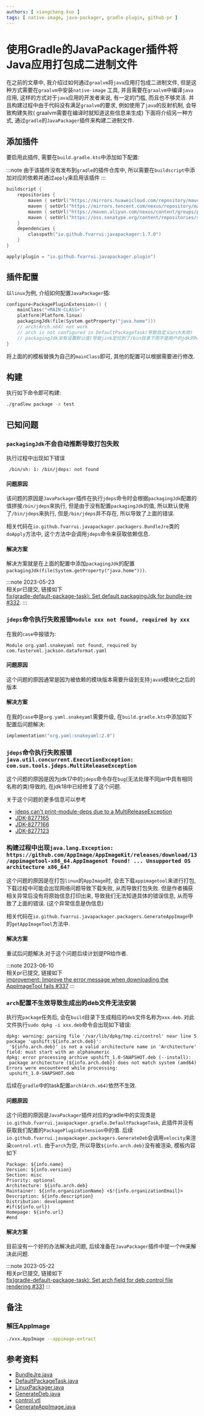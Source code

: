 ```yaml
---
authors: [ xiangcheng.kuo ]
tags: [ native-image, java-packager, gradle-plugin, github-pr ]
---
```


# 使用Gradle的JavaPackager插件将Java应用打包成二进制文件

在之前的文章中, 我介绍过如何通过`graalvm`将`java`应用打包成二进制文件, 但是这种方式需要在`graalvm`中安装`native-image`
工具, 并且需要在`graalvm`中编译`java`应用, 这样的方式对于`java`应用的开发者来说, 有一定的门槛, 而且也不够灵活.
并且构建过程中由于代码没有满足`graalvm`的要求, 例如使用了`java`的反射机制, 会导致构建失败(
graalvm需要在编译时就知道这些信息来生成)
下面将介绍另一种方式, 通过`gradle`的`JavaPackager`插件来构建二进制文件.

<!--truncate-->

## 添加插件

要启用此插件, 需要在`build.gradle.kts`中添加如下配置:

:::note
由于该插件没有发布到`gradle`的插件仓库中, 所以需要在`buildscript`中添加对应的依赖并通过`apply`来启用该插件
:::

```kotlin title="build.gradle.kts"
buildscript {
	repositories {
		maven { setUrl("https://mirrors.huaweicloud.com/repository/maven/") }
		maven { setUrl("https://mirrors.tencent.com/nexus/repository/maven-public/") }
		maven { setUrl("https://maven.aliyun.com/nexus/content/groups/public/") }
		maven { setUrl("https://oss.sonatype.org/content/repositories/snapshots") }
	}
	dependencies {
		classpath("io.github.fvarrui:javapackager:1.7.0")
	}
}

apply(plugin = "io.github.fvarrui.javapackager.plugin")
```

## 插件配置

以`linux`为例, 介绍如何配置`JavaPackager`插:

```kotlin title="build.gradle.kts"
configure<PackagePluginExtension>() {
	mainClass("<MAIN-CLASS>")
	platform(Platform.linux)
	packagingJdk(file(System.getProperty("java.home")))
	// arch(Arch.x64) not work
	// arch is not configured in DefaultPackageTask(导致自定义arch失效)
	// packagingJdk没有设置默认值(导致jink定位到了/bin目录下而不是用户的jdk的home目录下的bin目录)
}
```

将上面的的模板替换为自己的`mainClass`即可, 其他的配置可以根据需要进行修改.

## 构建

执行如下命令即可构建:

```bash
./gradlew package -x test
```

## 已知问题

### `packagingJdk`不会自动推断导致打包失败

执行过程中出现如下错误

```log
 /bin/sh: 1: /bin/jdeps: not found
 ```

#### 问题原因

该问题的原因是`JavaPackager`插件在执行`jdeps`命令时会根据`packagingJdk`配置的值拼接`/bin/jdeps`来执行,
但是由于没有配置`packagingJdk`的值, 所以默认使用了`/bin/jdeps`来执行, 但是`/bin/jdeps`并不存在, 所以导致了上面的错误.

相关代码在`io.github.fvarrui.javapackager.packagers.BundleJre`类的`doApply`方法中, 这个方法中会调用`jdeps`命令来获取依赖信息.

#### 解决方案

解决方案就是在上面的配置中添加`packagingJdk`的配置`packagingJdk(file(System.getProperty("java.home")))`.

:::note
2023-05-23<br/>
相关pr已提交, 链接如下<br/>
[fix(gradle-default-package-task): Set default packagingJdk for bundle-jre #332](https://github.com/fvarrui/JavaPackager/pull/332).
:::

### `jdeps`命令执行失败报错`Module xxx not found, required by xxx`

在我的`case`中报错为:

```log
Module org.yaml.snakeyaml not found, required by com.fasterxml.jackson.dataformat.yaml
```

#### 问题原因

这个问题的原因通常是因为被依赖的模块版本需要升级到支持`java9`模块化之后的版本

#### 解决方案

在我的`case`中是`org.yaml.snakeyaml`需要升级, 在`build.gradle.kts`中添加如下配置后问题解决:

```kotlin title="build.gradle.kts"
implementation("org.yaml:snakeyaml:2.0")
```

### `jdeps`命令执行失败报错`java.util.concurrent.ExecutionException: com.sun.tools.jdeps.MultiReleaseException`

这个问题的原因是因为jdk17中的`jdeps`命令存在`bug`(无法处理不同jar中具有相同名称的类)导致的, 在jdk18中已经修复了这个问题.

关于这个问题的更多信息可以参考

- [jdeps can't print-module-deps due to a MultiReleaseException](https://stackoverflow.com/questions/69943899/jdeps-cant-print-module-deps-due-to-a-multireleaseexception)
- [JDK-8277165](https://bugs.openjdk.org/browse/JDK-8277165)
- [JDK-8277166](https://bugs.openjdk.org/browse/JDK-8277166)
- [JDK-8277123](https://bugs.openjdk.org/browse/JDK-8277123)

### 构建过程中出现`java.lang.Exception: https://github.com/AppImage/AppImageKit/releases/download/13/appimagetool-x86_64.AppImagenot found! ... Unsupported OS architecture x86_64?`

这个问题的原因是在打包`linux`的`AppImage`时, 会去下载`appimagetool`来进行打包, 下载过程中可能会出现网络问题导致下载失败,
从而导致打包失败.
但是作者捕获相关异常后没有将原始信息打印出来, 导致我们无法知道具体的错误信息, 从而导致了上面的错误.
(这个异常信息是伪信息)

相关代码在`io.github.fvarrui.javapackager.packagers.GenerateAppImage`中的`getAppImageTool`方法中.<br/>

#### 解决方案

重试后问题解决.对于这个问题后续计划提PR给作者.

:::note
2023-06-10<br/>
相关pr已提交, 链接如下<br/>
[improvement: Improve the error message when downloading the AppImageTool fails #337](https://github.com/fvarrui/JavaPackager/pull/337)
:::

### `arch`配置不生效导致生成出的deb文件无法安装

执行完`package`任务后, 会在`build`目录下生成相应的`deb`文件名称为`xxx.deb`.
对此文件执行`sudo dpkg -i xxx.deb`命令会出现如下错误:

```log
dpkg: warning: parsing file '/var/lib/dpkg/tmp.ci/control' near line 5 package 'upshift:${info.arch.deb}':
 '${info.arch.deb}' is not a valid architecture name in 'Architecture' field: must start with an alphanumeric
dpkg: error processing archive upshift_1.0-SNAPSHOT.deb (--install):
 package architecture (${info.arch.deb}) does not match system (amd64)
Errors were encountered while processing:
 upshift_1.0-SNAPSHOT.deb
```

后续在`gradle`中的task配置`arch(Arch.x64)`依然不生效.

#### 问题原因

这个问题的原因是`JavaPackager`插件对应的gradle中的实现类是`io.github.fvarrui.javapackager.gradle.DefaultPackageTask`,
此插件并没有获取我们配置的`PackagePluginExtension`中的值.
后续`io.github.fvarrui.javapackager.packagers.GenerateDeb`会调用`velocity`来渲染`control.vtl`.
由于`arch`为空, 所以导致`${info.arch.deb}`没有被渲染, 模板内容如下

```title="control.vtl"
Package: ${info.name}
Version: ${info.version}
Section: misc
Priority: optional
Architecture: ${info.arch.deb}
Maintainer: ${info.organizationName} <$!{info.organizationEmail}>
Description: ${info.description}
Distribution: development
#if(${info.url})
Homepage: ${info.url}
#end
```

#### 解决方案

目前没有一个好的办法解决此问题, 后续准备在`JavaPackager`插件中提一个`PR`来解决此问题.

:::note
2023-05-22<br/>
相关pr已提交, 链接如下<br/>
[fix(gradle-default-package-task): Set arch field for deb control file rendering #331](https://github.com/fvarrui/JavaPackager/pull/331)
:::

## 备注

### 解压AppImage

```bash
./xxx.AppImage --appimage-extract
```

## 参考资料

- [BundleJre.java](https://github.com/fvarrui/JavaPackager/blob/master/src/main/java/io/github/fvarrui/javapackager/packagers/BundleJre.java)
- [DefaultPackageTask.java](https://github.com/fvarrui/JavaPackager/blob/master/src/main/java/io/github/fvarrui/javapackager/gradle/DefaultPackageTask.java)
- [LinuxPackager.java](https://github.com/fvarrui/JavaPackager/blob/master/src/main/java/io/github/fvarrui/javapackager/packagers/LinuxPackager.java)
- [GenerateDeb.java](https://github.com/fvarrui/JavaPackager/blob/master/src/main/java/io/github/fvarrui/javapackager/packagers/GenerateDeb.java)
- [control.vtl](https://github.com/fvarrui/JavaPackager/blob/master/src/main/resources/linux/control.vtl)
- [GenerateAppImage.java](https://github.com/fvarrui/JavaPackager/blob/master/src/main/java/io/github/fvarrui/javapackager/packagers/GenerateAppImage.java)


